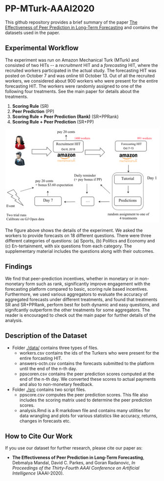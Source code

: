 # PP-MTurk-AAAI2020

This github repository provides a brief summary of the paper [The Effectiveness of Peer Prediction in Long-Term Forecasting](http://www.columbia.edu/~dm3557/papers/mrp20.pdf) and contains the datasets used in the paper.

## Experimental Workflow

The experiment was run on Amazon Mechanical Turk (MTurk) and consisted of two HITs -- a *recruitment* HIT and a *forecasting* HIT, where the recruited workers participated in the actual study. The forecasting HIT was posted on October 7 and was online till October 13. Out of all the recruited workers, we considered about 900 workers who were present for the entire forecasting HIT. The workers were randomly assigned to one of the following four treatments. See the main paper for details about
the treatments.

1. **Scoring Rule** (SR)
2. **Peer Prediction** (PP)
3. **Scoring Rule + Peer Prediction (Rank)** (SR+PPRank)
4. **Scoring Rule + Peer Prediction** (SR+PP)

<p align="center">
<img src="./images/workflow.png" width=600>
</p>

The figure above shows the details of the experiment. We asked the workers to provide forecasts on 18 different questions. There were three different categories of questions: (a) Sports, (b) Politics and Economy and (c) En-tertainment, with six questions from each category. The supplementary material includes the questions along with their outcomes.

## Findings

We find that peer-prediction incentives, whether in monetary or in non-monetary form such as rank, significantly improve engagement with the forecasting platform compared to basic, scoring rule based incentives. Furthermore, we used various aggregators to evaluate the accuracy of aggregated forecasts under different treatments, and found that treatments SR and SR+PPRank, perform best for both dynamic and easy questions, and signifcantly outperform the other treatments for some aggregators. The reader is encouraged to check out the main paper for further details of the analysis. 

## Description of the Dataset

* Folder [./data/](https://github.com/debmandal/PP-MTurk-AAAI2020/tree/master/data) contains three types of files.
    * workers.csv contains the ids of the Turkers who were present for the entire forcasting HIT.
    * answers-octn.csv contains the forecasts submitted to the platform until the end of the n-th day.
    * ppscoren.csv contains the peer prediction scores computed at the end of the n-th day. We converted these scores to actual payments and also to non-monetary feedback. 
* Folder [./src](https://github.com/debmandal/PP-MTurk-AAAI2020/tree/master/src) contains two script files.
    * ppscore.csv computes the peer prediction scores. This file also includes the scoring matrix used to determine the peer prediction scores.
    * analysis.Rmd is a R markdown file and contains many utilities for data wrangling and plots for various statistics like accuracy, returns, changes in forecasts etc.

## How to Cite Our Work

If you use our dataset for further research, please cite our paper as:
- **The Effectiveness of Peer Prediction in Long-Term Forecasting**, Debmalya Mandal, David C. Parkes, and Goran Radanovic, *In Proceedings of the Thirty-Fourth AAAI Conference on Artificial Intelligence* (AAAI-2020).


